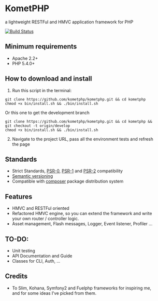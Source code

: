 # KometPHP

a lightweight RESTFul and HMVC application framework for PHP

[![Build Status](https://secure.travis-ci.org/kometphp/kometphp.png)](http://travis-ci.org/kometphp/kometphp)

## Minimum requirements

* Apache 2.2+
* PHP 5.4.0+

## How to download and install
1) Run this script in the terminal:

```
git clone https://github.com/kometphp/kometphp.git && cd kometphp
chmod +x bin/install.sh && ./bin/install.sh
```

Or this one to get the development branch

```
git clone https://github.com/kometphp/kometphp.git && cd kometphp && git checkout -t origin/develop
chmod +x bin/install.sh && ./bin/install.sh
```

2) Navigate to the project URL, pass all the environment tests and refresh the page

## Standards
* Strict Standards, [PSR-0](https://github.com/php-fig/fig-standards/blob/master/accepted/PSR-0.md), [PSR-1](https://github.com/php-fig/fig-standards/blob/master/accepted/PSR-1-basic-coding-standard.md) and [PSR-2](https://github.com/php-fig/fig-standards/blob/master/accepted/PSR-2-coding-style-guide.md) compatibility
* [Semantic versioning](http://semver.org/)
* Compatible with [composer](https://getcomposer.org/) package distribution system

## Features
* HMVC and RESTFul oriented
* Refactored HMVC engine, so you can extend the framework and write your own router / controller logic.
* Asset management, Flash messages, Logger, Event listener, Profiler ...

## TO-DO:
* Unit testing
* API Documentation and Guide
* Classes for CLI, Auth, ...

## Credits
* To Slim, Kohana, Symfony2 and Fuelphp frameworks for inspiring me, and for some ideas I've picked from them.
